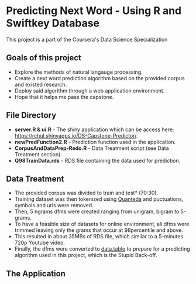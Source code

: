 # Predicting Next Word - Using R and Swiftkey Database
This project is a part of the Coursera's Data Science Specialization

## Goals of this project
- Explore the methods of natural langauge processing.
- Create a next word prediction algorithm based on the provided corpus and existed research.
- Deploy said algorithm through a web application environment.
- Hope that it helps me pass the capstone.

## File Directory
- **server.R & ui.R** - The shiny application which can be access here: https://rchul.shinyapps.io/DS-Capstone-Predictor/.
- **newPredFunction2.R** - Prediction function used in the application.
- **CorpusAndDataPrep-Redo.R** - Data Treatment script (see Data Treatment section).
- **Q98TrainData.rds** - RDS file containing the data used for prediction.

## Data Treatment
- The provided corpus was divided to train and test* (70:30).
- Training dataset was then tokenized using [Quanteda](https://quanteda.io/) and puctuations, symbols and urls were removed.
- Then, 5 ngrams dfms were created ranging from unigram, bigram to 5-grams.
- To have a feasible size of datasets for online environment, all dfms were trimmed leaving only the grams that occur at 98percentile and above.
- This resulted in about 35MBs of RDS file, which similar to a 5-minutes 720p Youtube video.
- Finally, the dfms were converted to [data.table](https://cran.r-project.org/web/packages/data.table/vignettes/datatable-intro.html) to prepare for a predicting algorithm used in this project, which is the Stupid Back-off.

## The Application
